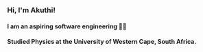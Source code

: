 ### Hi, I'm Akuthi!

#### I am an aspiring software engineering 👨‍💻
#### Studied Physics at the University of Western Cape, South Africa.

